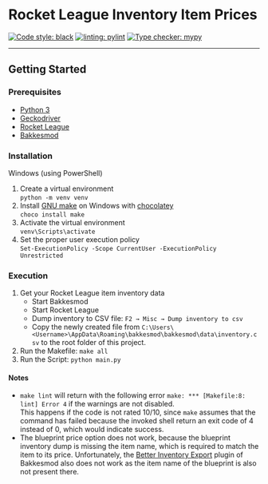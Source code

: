 # Rocket League Inventory Item Prices  
[![Code style: black](https://img.shields.io/badge/code%20style-black-000000.svg)](https://github.com/psf/black)
[![linting: pylint](https://img.shields.io/badge/linting-pylint-yellowgreen)](https://github.com/pylint-dev/pylint)
[![Type checker: mypy](https://img.shields.io/badge/%20type_checker-mypy-%231674b1?style=flat)](https://mypy-lang.org/)
***

## Getting Started
### Prerequisites
- [Python 3](https://www.python.org/downloads/)
- [Geckodriver](https://github.com/mozilla/geckodriver/releases)
- [Rocket League](https://www.rocketleague.com/)
- [Bakkesmod](https://bakkesplugins.com/)

### Installation

Windows (using PowerShell)

1. Create a virtual environment  
`python -m venv venv`
2. Install [GNU make](https://www.gnu.org/software/make/) on Windows with [chocolatey](https://chocolatey.org/install)  
`choco install make`
3. Activate the virtual environment  
`venv\Scripts\activate`
4. Set the proper user execution policy  
`Set-ExecutionPolicy -Scope CurrentUser -ExecutionPolicy Unrestricted`

### Execution

1. Get your Rocket League item inventory data  
    - Start Bakkesmod
    - Start Rocket League
    - Dump inventory to CSV file: `F2 → Misc → Dump inventory to csv`
    - Copy the newly created file from `C:\Users\<Username>\AppData\Roaming\bakkesmod\bakkesmod\data\inventory.csv` to
   the root folder of this project.
2. Run the Makefile: `make all`
3. Run the Script: `python main.py`

#### Notes
- `make lint` will return with the following error `make: *** [Makefile:8: lint] Error 4` if the warnings are not disabled.  
This happens if the code is not rated 10/10, since `make` assumes that the command has failed because the invoked shell
return an exit code of 4 instead of 0, which would indicate success.
- The blueprint price option does not work, because the blueprint inventory dump is missing the item name, which is required
to match the item to its price. Unfortunately, the [Better Inventory Export](https://bakkesplugins.com/plugins/view/155) plugin of Bakkesmod also does 
not work as the item name of the blueprint is also not present there.

